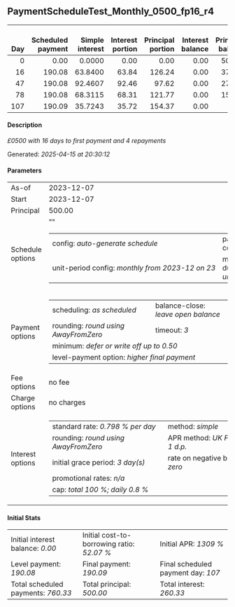 <h2>PaymentScheduleTest_Monthly_0500_fp16_r4</h2>
<table>
    <thead style="vertical-align: bottom;">
        <th style="text-align: right;">Day</th>
        <th style="text-align: right;">Scheduled payment</th>
        <th style="text-align: right;">Simple interest</th>
        <th style="text-align: right;">Interest portion</th>
        <th style="text-align: right;">Principal portion</th>
        <th style="text-align: right;">Interest balance</th>
        <th style="text-align: right;">Principal balance</th>
        <th style="text-align: right;">Total simple interest</th>
        <th style="text-align: right;">Total interest</th>
        <th style="text-align: right;">Total principal</th>
    </thead>
    <tr style="text-align: right;">
        <td class="ci00">0</td>
        <td class="ci01" style="white-space: nowrap;">0.00</td>
        <td class="ci02">0.0000</td>
        <td class="ci03">0.00</td>
        <td class="ci04">0.00</td>
        <td class="ci05">0.00</td>
        <td class="ci06">500.00</td>
        <td class="ci07">0.0000</td>
        <td class="ci08">0.00</td>
        <td class="ci09">0.00</td>
    </tr>
    <tr style="text-align: right;">
        <td class="ci00">16</td>
        <td class="ci01" style="white-space: nowrap;">190.08</td>
        <td class="ci02">63.8400</td>
        <td class="ci03">63.84</td>
        <td class="ci04">126.24</td>
        <td class="ci05">0.00</td>
        <td class="ci06">373.76</td>
        <td class="ci07">63.8400</td>
        <td class="ci08">63.84</td>
        <td class="ci09">126.24</td>
    </tr>
    <tr style="text-align: right;">
        <td class="ci00">47</td>
        <td class="ci01" style="white-space: nowrap;">190.08</td>
        <td class="ci02">92.4607</td>
        <td class="ci03">92.46</td>
        <td class="ci04">97.62</td>
        <td class="ci05">0.00</td>
        <td class="ci06">276.14</td>
        <td class="ci07">156.3007</td>
        <td class="ci08">156.30</td>
        <td class="ci09">223.86</td>
    </tr>
    <tr style="text-align: right;">
        <td class="ci00">78</td>
        <td class="ci01" style="white-space: nowrap;">190.08</td>
        <td class="ci02">68.3115</td>
        <td class="ci03">68.31</td>
        <td class="ci04">121.77</td>
        <td class="ci05">0.00</td>
        <td class="ci06">154.37</td>
        <td class="ci07">224.6123</td>
        <td class="ci08">224.61</td>
        <td class="ci09">345.63</td>
    </tr>
    <tr style="text-align: right;">
        <td class="ci00">107</td>
        <td class="ci01" style="white-space: nowrap;">190.09</td>
        <td class="ci02">35.7243</td>
        <td class="ci03">35.72</td>
        <td class="ci04">154.37</td>
        <td class="ci05">0.00</td>
        <td class="ci06">0.00</td>
        <td class="ci07">260.3366</td>
        <td class="ci08">260.33</td>
        <td class="ci09">500.00</td>
    </tr>
</table>
<h4>Description</h4>
<p><i>£0500 with 16 days to first payment and 4 repayments</i></p>
<p>Generated: <i>2025-04-15 at 20:30:12</i></p>
<h4>Parameters</h4>
<table>
    <tr>
        <td>As-of</td>
        <td>2023-12-07</td>
    </tr>
    <tr>
        <td>Start</td>
        <td>2023-12-07</td>
    </tr>
    <tr>
        <td>Principal</td>
        <td>500.00</td>
    </tr>
    <tr>
        <td>Schedule options</td>
        <td>
            <table>
                <tr>
                    <td>config: <i>auto-generate schedule</i></td>
                    <td>payment count: <i>4</i></td>
                </tr>
                <tr>
                    <td style="white-space: nowrap;">unit-period config: <i>monthly from 2023-12 on 23</i></td>""
                    <td>max duration: <i>unlimited</i></td>
                </tr>
            </table>
        </td>
    </tr>
    <tr>
        <td>Payment options</td>
        <td>
            <table>
                <tr>
                    <td>scheduling: <i>as scheduled</i></td>
                    <td>balance-close: <i>leave&nbsp;open&nbsp;balance</i></td>
                </tr>
                <tr>
                    <td>rounding: <i>round using AwayFromZero</i></td>
                    <td>timeout: <i>3</i></td>
                </tr>
                <tr>
                    <td colspan='2'>minimum: <i>defer&nbsp;or&nbsp;write&nbsp;off&nbsp;up&nbsp;to&nbsp;0.50</i></td>
                </tr>
                <tr>
                    <td colspan='2'>level-payment option: <i>higher&nbsp;final&nbsp;payment</i></td>
                </tr>
            </table>
        </td>
    </tr>
    <tr>
        <td>Fee options</td>
        <td>no fee
        </td>
    </tr>
    <tr>
        <td>Charge options</td>
        <td>no charges
        </td>
    </tr>
    <tr>
        <td>Interest options</td>
        <td>
            <table>
                <tr>
                    <td>standard rate: <i>0.798 % per day</i></td>
                    <td>method: <i>simple</i></td>
                </tr>
                <tr>
                    <td>rounding: <i>round using AwayFromZero</i></td>
                    <td>APR method: <i>UK FCA to 1 d.p.</i></td>
                </tr>
                <tr>
                    <td>initial grace period: <i>3 day(s)</i></td>
                    <td>rate on negative balance: <i>zero</i></td>
                </tr>
                <tr>
                    <td colspan="2">promotional rates: <i><i>n/a</i></i></td>
                </tr>
                <tr>
                    <td colspan="2">cap: <i>total 100 %; daily 0.8 %</td>
                </tr>
            </table>
        </td>
    </tr>
</table>
<h4>Initial Stats</h4>
<table>
    <tr>
        <td>Initial interest balance: <i>0.00</i></td>
        <td>Initial cost-to-borrowing ratio: <i>52.07 %</i></td>
        <td>Initial APR: <i>1309 %</i></td>
    </tr>
    <tr>
        <td>Level payment: <i>190.08</i></td>
        <td>Final payment: <i>190.09</i></td>
        <td>Final scheduled payment day: <i>107</i></td>
    </tr>
    <tr>
        <td>Total scheduled payments: <i>760.33</i></td>
        <td>Total principal: <i>500.00</i></td>
        <td>Total interest: <i>260.33</i></td>
    </tr>
</table>
